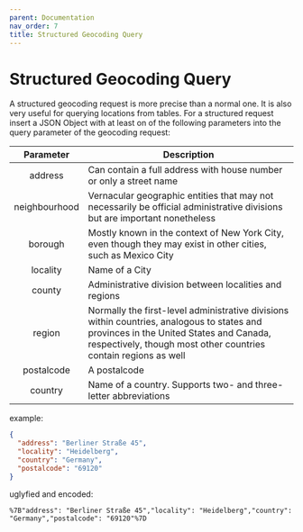 ```yaml
---
parent: Documentation
nav_order: 7
title: Structured Geocoding Query
---
```


# Structured Geocoding Query

A structured geocoding request is more precise than a normal one. It is also very useful for querying locations from tables.
For a structured request insert a JSON Object with at least on of the following parameters into the query parameter of the geocoding request:

  |   Parameter   | Description                                                                                                                                                                                              |
  |:-------------:|----------------------------------------------------------------------------------------------------------------------------------------------------------------------------------------------------------|
  |    address    | Can contain a full address with house number or only a street name                                                                                                                                       |
  | neighbourhood | Vernacular geographic entities that may not necessarily be official administrative divisions but are important nonetheless                                                                               |
  |    borough    | Mostly known in the context of New York City, even though they may exist in other cities, such as Mexico City                                                                                            |
  |    locality   | Name of a City                                                                                                                                                                                           |
  |     county    | Administrative division between localities and regions                                                                                                                                                   |
  |     region    | Normally the first-level administrative divisions within countries, analogous to states and provinces in the United States and Canada, respectively, though most other countries contain regions as well |
  |   postalcode  | A postalcode                                                                                                                                                                                             |
  |    country    | Name of a country. Supports two- and three-letter abbreviations                                                                                                                                          |

example:

```json
{
  "address": "Berliner Straße 45",
  "locality": "Heidelberg",
  "country": "Germany",
  "postalcode": "69120"
}
```
uglyfied and encoded:

`%7B"address": "Berliner Straße 45","locality": "Heidelberg","country": "Germany","postalcode": "69120"%7D`
